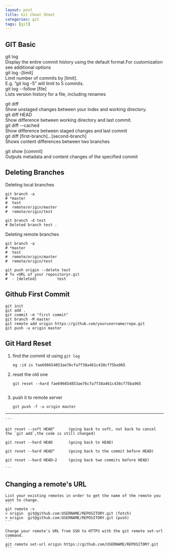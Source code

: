 ```yaml
---
layout: post
title: Git Cheat Sheet
categories: git
tags: [git]
---
```


## GIT Basic

git log    
Display the entire commit history using the default format.For customization see additional options<br>
git log -[limit] <br>
Limit number of commits by [limit]. <br>
E.g. ”git log -5” will limit to 5 commits. <br>
git log --follow [file]<br>
Lists version history for a file, including renames

git diff    <br>
Show unstaged changes between your index and working directory.<br>
git diff HEAD <br>
Show difference between working directory and last commit.<br>
git diff --cached <br>
Show difference between staged changes and last commit<br>
git diff [first-branch]...[second-branch]<br>
Shows content differences between two branches

git show [commit] <br>
Outputs metadata and content changes of the specified commit

## Deleting Branches

Deleting local branches

```
git branch -a
# *master
#  test
#  remote/origin/master
#  remote/origin/test

git branch -d test
# Deleted branch test .

```

Deleting remote branches

```
git branch -a
# *master
#  test
#  remote/origin/master
#  remote/origin/test

git push origin --delete test
# To <URL of your repository>.git
#  - [deleted]         test

```
## Github First Commit
```
git init
git add .
git commit -m "first commit"
git branch -M master
git remote add origin https://github.com/yourusername/repo.git
git push -u origin master
```
## Git Hard Reset
1. find the commit id using `git log`
   
       eg :id is fae696654853ae76cfa7f38a461c438cf75ba965

2. reset the old one
    
    ```
    git reset --hard fae696654853ae76cfa7f38a461c438cf75ba965
        
    ```
3. push it to remote server
   
    ```
    git push -f -u origin master  
    ```
_____________________________________________________________
    ```

    git reset --soft HEAD^      (going back to soft, not back to cancel the `git add`,the code is still changed)

    git reset --hard HEAD       (going back to HEAD)

    git reset --hard HEAD^      (going back to the commit before HEAD)

    git reset --hard HEAD~2     (going back two commits before HEAD)

    ```

## Changing a remote's URL

    List your existing remotes in order to get the name of the remote you want to change.
    ```
    git remote -v
    > origin  git@github.com:USERNAME/REPOSITORY.git (fetch)
    > origin  git@github.com:USERNAME/REPOSITORY.git (push)
    ```

    Change your remote's URL from SSH to HTTPS with the git remote set-url command.
    ```
    git remote set-url origin https://github.com/USERNAME/REPOSITORY.git
    ```